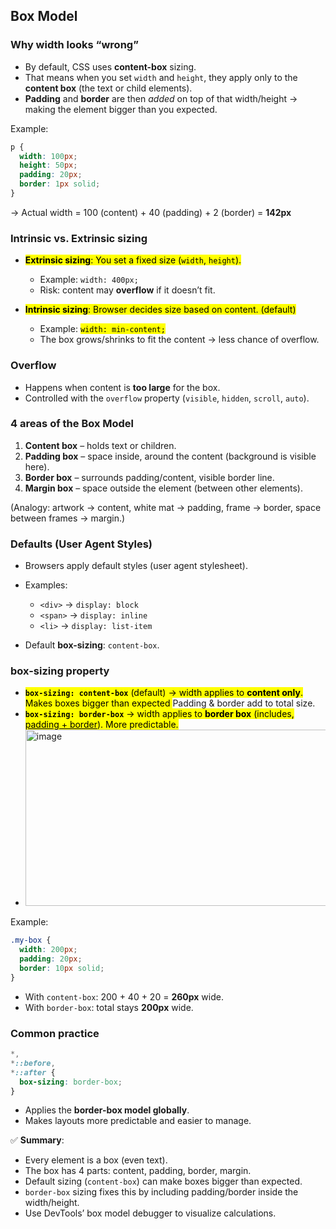 
## Box Model

### Why width looks “wrong”

* By default, CSS uses **content-box** sizing.
* That means when you set `width` and `height`, they apply only to the **content box** (the text or child elements).
* **Padding** and **border** are then *added* on top of that width/height → making the element bigger than you expected.

Example:

```css
p {
  width: 100px;
  height: 50px;
  padding: 20px;
  border: 1px solid;
}
```

→ Actual width = 100 (content) + 40 (padding) + 2 (border) = **142px**



### Intrinsic vs. Extrinsic sizing
* <mark>**Extrinsic sizing**: You set a fixed size (`width`, `height`).</mark>

  * Example: `width: 400px;`
  * Risk: content may **overflow** if it doesn’t fit.
* <mark>**Intrinsic sizing**: Browser decides size based on content. (default)</mark>

  * Example: <mark>`width: min-content;`</mark>
  * The box grows/shrinks to fit the content → less chance of overflow.



### Overflow

* Happens when content is **too large** for the box.
* Controlled with the `overflow` property (`visible`, `hidden`, `scroll`, `auto`).



### 4 areas of the Box Model

1. **Content box** – holds text or children.
2. **Padding box** – space inside, around the content (background is visible here).
3. **Border box** – surrounds padding/content, visible border line.
4. **Margin box** – space outside the element (between other elements).

(Analogy: artwork → content, white mat → padding, frame → border, space between frames → margin.)



### Defaults (User Agent Styles)

* Browsers apply default styles (user agent stylesheet).
* Examples:

  * `<div>` → `display: block`
  * `<span>` → `display: inline`
  * `<li>` → `display: list-item`
* Default **box-sizing**: `content-box`.



### box-sizing property

* <mark> **`box-sizing: content-box`** (default) → width applies to **content only**. Makes boxes bigger than expected </mark> Padding & border add to total size.
* <mark> **`box-sizing: border-box`** → width applies to **border box** (includes, <ins>padding + border</ins>). </amrk> More predictable.
* <img width="564" height="282" alt="image" src="https://github.com/user-attachments/assets/68d90919-5bc8-4da9-b126-cb24f3830bd3" />


Example:

```css
.my-box {
  width: 200px;
  padding: 20px;
  border: 10px solid;
}
```

* With `content-box`: 200 + 40 + 20 = **260px** wide.
* With `border-box`: total stays **200px** wide.



### Common practice

```css
*,
*::before,
*::after {
  box-sizing: border-box;
}
```

* Applies the **border-box model globally**.
* Makes layouts more predictable and easier to manage.



✅ **Summary**:

* Every element is a box (even text).
* The box has 4 parts: content, padding, border, margin.
* Default sizing (`content-box`) can make boxes bigger than expected.
* `border-box` sizing fixes this by including padding/border inside the width/height.
* Use DevTools’ box model debugger to visualize calculations.
